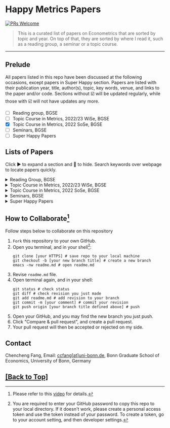 
<h1 id="title">
  Happy Metrics Papers
</h1>

[![PRs Welcome](https://img.shields.io/badge/PRs-welcome-brightgreen.svg?style=flat-square)](https://makeapullrequest.com)

> This is a curated list of papers on Econometrics that are sorted by topic and year. On top of that, they are sorted by where I read it, such as a reading group, a seminar or a topic course.
---

## Prelude
All papers listed in this repo have been discussed at the following occasions, except papers in Super Happy section. Papers are listed with their publication year, title, author(s), topic, key words, venue, and links to the paper and/or code. Sections without :ballot_box_with_check: will be updated regularly, while those with :ballot_box_with_check: will not have updates any more.

- [ ] Reading group, BGSE
- [ ] Topic Course in Metrics, 2022/23 WiSe, BGSE
- [x] Topic Course in Metrics, 2022 SoSe, BGSE
- [ ] Seminars, BGSE
- [ ] Super Happy Papers

## Lists of Papers
Click :arrow_forward: to expand a section and :arrow_down_small: to hide. Search keywords over webpage to locate papers quickly.

<details><summary>Reading Group, BGSE</summary>
<p>

> This reading group is an informal event organized by professors and PhD students at BGSE, and focuses on theoretical Econometrics. It is led by [Prof. Freyberger](https://www.econ.uni-bonn.de/en/department/team/professors/joachim-freyberger) and runs every week during semester.
  
|Year|Title|Author(s)|Topic|Keywords|Venue|Paper|Code|Note|
|---|---|---|---|---|---|---|---|---|
|2008|**Regression discontinuity designs: A guide to practice**|Imbens and Lemieux|RD||J Metrics|[Link](https://www.sciencedirect.com/science/article/abs/pii/S0304407607001091)||For occasions where SRD on left and FRD on right, assumption 2.3 is not needed|

</p>
</details>

<details><summary>Topic Course in Metrics, 2022/23 WiSe, BGSE</summary>
<p>

> This topic course in Econometrics and Statistics is given by [Prof. Janys](https://sites.google.com/site/janyslena/research) during 2022/23 WiSe at BGSE.

|Year|Title|Author(s)|Topic|Keywords|Venue|Paper|Code|Note|
|---|---|---|---|---|---|---|---|---|
|2021|**Difference-in-differences with variation in treatment timing**|Goodman-Bacon|DID|DiD, Variation in treatment timing, TWFE, Treatment effect heterogeneity| J Metrics|[Link](https://www.sciencedirect.com/science/article/abs/pii/S0304407621001445)||Errors come when using earlier treated group as control group; Weight of forbidden pairs reaches peak when the final treatment is right in the middle from first treatment to the end|
|2021|**Estimating dynamic treatment effects in event studies with heterogeneous treatment effects**|Sun and Abraham|Event Study, DiD|DiD, TWFE, Pretrend test|J Metrics|[Link](https://www.sciencedirect.com/science/article/abs/pii/S030440762030378X)||
|2021|**Difference-in-Differences with Spatial Spillovers**|Butts|DiD, Spatial Spillover||arXiv|[Link](https://arxiv.org/abs/2105.03737)||DID=Direct Effect+Spillover on Treated+Spillover on Control

  
</p>
</details>

<details><summary>Topic Course in Metrics, 2022 SoSe, BGSE</summary>
<p>

> This topic course in Econometrics and Statistics is given by [Prof. Freyberger]([https://sites.google.com/site/janyslena/research](https://www.econ.uni-bonn.de/en/department/team/professors/joachim-freyberger)) during 2022/23 WiSe at BGSE.

|Year|Title|Author(s)|Topic|Keywords|Venue|Paper|Code|Note|
|---|---|---|---|---|---|---|---|---|
|2019|**On Deep Learning as a Remedy for the Curse of Dimensionality in Nonparametric Regression**|Bauer and Kohler|Nonparametric Regression, Curse of Dimensionality, Multilayer feedforward neural network||Annals Stats|[Link](https://projecteuclid.org/journals/annals-of-statistics/volume-47/issue-4/On-deep-learning-as-a-remedy-for-the-curse-of/10.1214/18-AOS1747.full)||[Link](https://github.com/ccfang2/TopicsMetricsStats2022)|

  
</p>
</details>

<details><summary>Seminars, BGSE</summary>
<p>

> Seminars are official events organized by BGSE, where researchers present their working or published papers.

|Year|Date|Speaker|Affiliation|Title|Keywords|Paper|Code|Note|
|---|---|---|---|---|---|---|---|---|
|2022|Oct 20|Florian Gunsilius|University of Michigan|**Matching for causal effects via multimarginal unbalanced optimal transport**||[Link](https://arxiv.org/abs/2112.04398)||Equation (5): In coupling, instead of requiring its marginal dists to be exactly as $\mu$ s, they allow some variations. From classical matching to unbalanced matching and then only a few good matches, variation increases but bias decreases.
  
</p>
</details>

<details><summary>Super Happy Papers</summary>
<p>

> This section lists papers I read at occasions other than those above.

|Year|Title|Author(s)|Topic|Keywords|Venue|Paper|Code|Note|
|---|---|---|---|---|---|---|---|---|
  
</p>
</details>

## How to Collaborate[^1]

Follow steps below to collaborate on this repository
1. `Fork` this repository to your own GitHub.
2. Open you terminal, and in your shell[^2]:
    ```shell
    git clone [your HTTPS] # save repo to your local machine
    git checkout -b [your new branch title] # create a new branch
    emacs -nw readme.md # open readme.md
    ```
3. Revise `readme.md` file.
4. Open terminal again, and in your shell:
    ```shell
    git status # check status
    git diff # check revision you just made
    git add readme.md # add revision to your branch
    git commit -m [your comment] # commit your revision
    git push origin [your branch title defined above] # push
5. Open your GitHub, and you may find the new branch you just push.
6. Click "Compare & pull request", and create a pull request.
7. Your pull request will then be accepted or rejected on my side.


## Contact

Chencheng Fang, Email: [ccfang[at]uni-bonn.de](mailto:ccfang@uni-bonn.de),
Bonn Graduate School of Economics, University of Bonn, Germany

## [[Back to Top]](#title)

[^1]: Please refer to this [video](https://www.youtube.com/watch?v=rgbCcBNZcdQ) for details.
[^2]: You are required to enter your GitHub password to copy this repo to your local directory. If it doesn't work, please create a personal access token and use the token instead of your password. To create a token, go to your account setting, and then developer settings.

